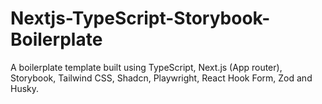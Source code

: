 # Nextjs-TypeScript-Storybook-Boilerplate

A boilerplate template built using TypeScript, Next.js (App router), Storybook, Tailwind CSS, Shadcn, Playwright, React Hook Form, Zod and Husky.
